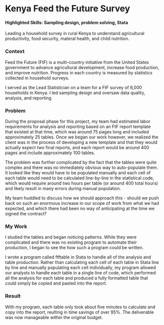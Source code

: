 # Kenya Feed the Future Survey
#### Highlighted Skills: Sampling design, problem solving, Stata

Leading a household survey in rural Kenya to understand agricultural productivity, food security, materal health, and child nutrition.

### Context
Feed the Future (FtF) is a multi-country initiative from the United States government to advance agricultural development, increase food production, and improve nutrition. Progress in each country is measured by statistics collected in household surveys. 

I served as the Lead Statistician on a team for a FtF survey of 6,000 households in Kenya. I led sampling design and oversaw data quality, analysis, and reporting.

### Problem
During the proposal phase for this project, my team had estimated labor requirements for analysis and reporting based on an FtF report template that existed at that time, which was around 75 pages long and included approximately 25 tables. Once we began our work however, we realized the client was in the process of developing a new template and that they would actually expect two final reports, and each report would be around 400 pages and include approximately 100 tables. 

The problem was further complicated by the fact that the tables were quite complex and there was no immediately obvious way to auto-populate them. It looked like they would have to be populated manually and each cell of each table would need to be calculated line-by-line in the statistical code, which would require around two hours per table (or around 400 total hours) and likely result in many errors during manual population.

My team huddled to discuss how we should approach this - should we push back on such an enormous increase in our scope of work from what we had expected, and which there had been no way of anticipating at the time we signed the contract? 

### My Work
I studied the tables and began noticing patterns. While they were complicated and there was no existing program to automate their production, I began to see the how such a program could be written.

I wrote a program called ftftable in Stata to handle all of the analysis and table production. Rather than calculating each cell of each table in Stata line by line and manually populating each cell individually, my program allowed our analysts to handle each table in a single line of code, which performed all the analysis for each table and produced a fully formatted table that could simply be copied and pasted into the report.

### Result
With my program, each table only took about five minutes to calculate and copy into the report, reulting in time savings of over 95%. The deliverable was now manageable within the original budget. 
